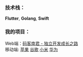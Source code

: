 ### 技术栈：

**Flutter**, **Golang**, **Swift**  
  
### 我的项目：
  
Web端：[码客南君 - 独立开发成长之路](http://www.linanjun.cn/)  
移动端: [苹果](https://apps.apple.com/cn/app/码客南君-全栈编程学习入门/id1517749296) [谷歌](https://play.google.com/store/apps/details?id=com.nanjun.marknanjun) [小米](http://app.mi.com/details?id=com.nanjun.marknanjun) [华为](https://appgallery.huawei.com/#/app/C102478513?locale=zh_CN&source=appshare&subsource=C102478513&shareTo=weixin&shareFrom=appmarket) 

<!--
**JimmyLee05/JimmyLee05** is a ✨ _special_ ✨ repository because its `README.md` (this file) appears on your GitHub profile.

Here are some ideas to get you started:

- 🔭 I’m currently working on ...
- 🌱 I’m currently learning ...
- 👯 I’m looking to collaborate on ...
- 🤔 I’m looking for help with ...
- 💬 Ask me about ...
- 📫 How to reach me: ...
- 😄 Pronouns: ...
- ⚡ Fun fact: ...
-->
